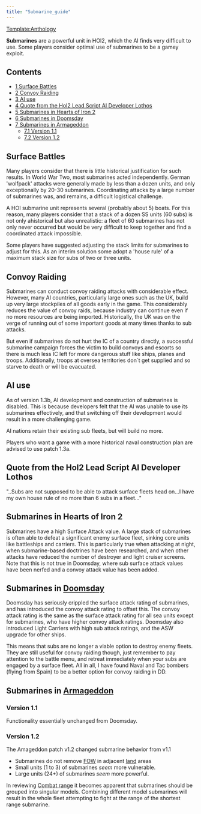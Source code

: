 ```yaml
---
title: "Submarine_guide"
---
```


[Template:Anthology](/index.php?title=Template:Anthology&action=edit&redlink=1 "Template:Anthology (page does not exist)")

**Submarines** are a powerful unit in HOI2, which the AI finds very
difficult to use. Some players consider optimal use of submarines to be
a gamey exploit.

## Contents

-   [ 1 Surface Battles ](#Surface_Battles)
-   [ 2 Convoy Raiding ](#Convoy_Raiding)
-   [ 3 AI use ](#AI_use)
-   [ 4 Quote from the HoI2 Lead Script AI Developer Lothos
    ](#Quote_from_the_HoI2_Lead_Script_AI_Developer_Lothos)
-   [ 5 Submarines in Hearts of Iron 2
    ](#Submarines_in_Hearts_of_Iron_2)
-   [ 6 Submarines in Doomsday ](#Submarines_in_Doomsday)
-   [ 7 Submarines in Armageddon ](#Submarines_in_Armageddon)
    -   [ 7.1 Version 1.1 ](#Version_1.1)
    -   [ 7.2 Version 1.2 ](#Version_1.2)

##  Surface Battles 

Many players consider that there is little historical justification for
such results. In World War Two, most submarines acted independently.
German 'wolfpack' attacks were generally made by less than a dozen
units, and only exceptionally by 20-30 submarines. Coordinating attacks
by a large number of submarines was, and remains, a difficult logistical
challenge.

A HOI submarine unit represents several (probably about 5) boats. For
this reason, many players consider that a stack of a dozen SS units (60
subs) is not only ahistorical but also unrealistic: a fleet of 60
submarines has not only never occurred but would be very difficult to
keep together and find a coordinated attack impossible.

Some players have suggested adjusting the stack limits for submarines to
adjust for this. As an interim solution some adopt a 'house rule' of a
maximum stack size for subs of two or three units.

##  Convoy Raiding 

Submarines can conduct convoy raiding attacks with considerable effect.
However, many AI countries, particularly large ones such as the UK,
build up very large stockpiles of all goods early in the game. This
considerably reduces the value of convoy raids, because industry can
continue even if no more resources are being imported. Historically, the
UK was on the verge of running out of some important goods at many times
thanks to sub attacks.

But even if submarines do not hurt the IC of a country directly, a
successful submarine campaign forces the victim to build convoys and
escorts so there is much less IC left for more dangerous stuff like
ships, planes and troops. Additionally, troops at oversea territories
don´t get supplied and so starve to death or will be evacuated.

##  AI use 

As of version 1.3b, AI development and construction of submarines is
disabled. This is because developers felt that the AI was unable to use
its submarines effectively, and that switching off their development
would result in a more challenging game.

AI nations retain their existing sub fleets, but will build no more.

Players who want a game with a more historical naval construction plan
are advised to use patch 1.3a.

##  Quote from the HoI2 Lead Script AI Developer Lothos 

"..Subs are not supposed to be able to attack surface fleets head on...I
have my own house rule of no more than 6 subs in a fleet..."

##  Submarines in Hearts of Iron 2 

Submarines have a high Surface Attack value. A large stack of submarines
is often able to defeat a significant enemy surface fleet, sinking core
units like battleships and carriers. This is particularly true when
attacking at night, when submarine-based doctrines have been researched,
and when other attacks have reduced the number of destroyer and light
cruiser screens. Note that this is not true in Doomsday, where sub
surface attack values have been nerfed and a convoy attack value has
been added.

##  Submarines in [Doomsday](/Doomsday "Doomsday") 

Doomsday has seriously crippled the surface attack rating of submarines,
and has introduced the convoy attack rating to offset this. The convoy
attack rating is the same as the surface attack rating for all sea units
except for submarines, who have higher convoy attack ratings. Doomsday
also introduced Light Carriers with high sub attack ratings, and the ASW
upgrade for other ships.

This means that subs are no longer a viable option to destroy enemy
fleets. They are still useful for convoy raiding though, just remember
to pay attention to the battle menu, and retreat immediately when your
subs are engaged by a surface fleet. All in all, I have found Naval and
Tac bombers (flying from Spain) to be a better option for convoy raiding
in DD.

##  Submarines in [Armageddon](/Armageddon "Armageddon") 

###  Version 1.1 

Functionality essentially unchanged from Doomsday.

###  Version 1.2 

The Amageddon patch v1.2 changed submarine behavior from v1.1

-   Submarines do not remove [FOW](/FOW "FOW") in adjacent
    [land](/index.php?title=Land&action=edit&redlink=1 "Land (page does not exist)")
    areas
-   Small units (1 to 3) of submarines *seem* more vulnerable.
-   Large units (24+) of submarines *seem* more powerful.

In reviewing [Combat range](/Combat_range "Combat range") it becomes
apparent that submarines should be grouped into singular models.
Combining different model submarines will result in the whole fleet
attempting to fight at the range of the shortest range submarine.
